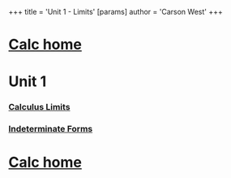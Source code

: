 +++
 title = 'Unit 1 - Limits'
[params]
	author = 'Carson West'
+++
# [Calc home](./../calc-home/)

# Unit 1
### [Calculus Limits](./../calculus-limits/)
### [Indeterminate Forms](./../indeterminate-forms/)

# [Calc home](./../calc-home/)